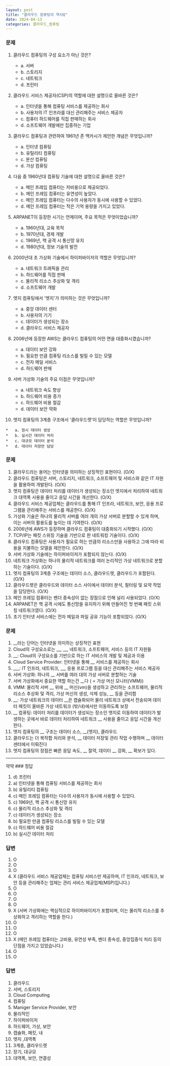 ```yaml
---
layout: post
title: "클라우드 컴퓨팅의 역사Q"
date: 2024-04-13
categories: 클라우드_컴퓨팅
---
```

### 문제

1.  클라우드 컴퓨팅의 구성 요소가 아닌 것은?
    
    *   a. 서버
    *   b. 스토리지
    *   c. 네트워크
    *   d. 프린터
2.  클라우드 서비스 제공자(CSP)의 역할에 대한 설명으로 올바른 것은?
    
    *   a. 인터넷을 통해 컴퓨팅 서비스를 제공하는 회사
    *   b. 사용자의 IT 인프라를 대신 관리해주는 서비스 제공자
    *   c. 컴퓨터 하드웨어를 직접 판매하는 회사
    *   d. 소프트웨어 개발에만 집중하는 기업
3.  클라우드 컴퓨팅과 관련하여 1961년 존 맥카시가 제안한 개념은 무엇입니까?
    
    *   a. 인터넷 컴퓨팅
    *   b. 유틸리티 컴퓨팅
    *   c. 분산 컴퓨팅
    *   d. 가상 컴퓨팅
4.  다음 중 1960년대 컴퓨팅 기술에 대한 설명으로 올바른 것은?
    
    *   a. 메인 프레임 컴퓨터는 저비용으로 제공되었다.
    *   b. 메인 프레임 컴퓨터는 유연성이 높았다.
    *   c. 메인 프레임 컴퓨터는 다수의 사용자가 동시에 사용할 수 있었다.
    *   d. 메인 프레임 컴퓨터는 작은 기억 용량을 가지고 있었다.
5.  ARPANET이 등장한 시기는 언제이며, 주요 목적은 무엇이었습니까?
    
    *   a. 1960년대, 교육 목적
    *   b. 1970년대, 경제 개발
    *   c. 1969년, 핵 공격 시 통신망 유지
    *   d. 1980년대, 정보 기술의 발전
6.  2000년대 초 가상화 기술에서 하이퍼바이저의 역할은 무엇입니까?
    
    *   a. 네트워크 트래픽을 관리
    *   b. 하드웨어를 직접 판매
    *   c. 물리적 리소스 추상화 및 격리
    *   d. 소프트웨어 개발
7.  엣지 컴퓨팅에서 '엣지'가 의미하는 것은 무엇입니까?
    
    *   a. 중앙 데이터 센터
    *   b. 사용자의 기기
    *   c. 데이터가 생성되는 장소
    *   d. 클라우드 서비스 제공자
8.  2006년에 등장한 AWS는 클라우드 컴퓨팅의 어떤 면을 대중화시켰습니까?
    
    *   a. 데이터 보안 강화
    *   b. 필요한 만큼 컴퓨팅 리소스를 빌릴 수 있는 모델
    *   c. 전자 메일 서비스
    *   d. 하드웨어 판매
9.  서버 가상화 기술의 주요 이점은 무엇입니까?
    
    *   a. 네트워크 속도 향상
    *   b. 하드웨어 비용 증가
    *   c. 하드웨어 비용 절감
    *   d. 데이터 보안 약화
10.  엣지 컴퓨팅의 3계층 구조에서 '클라우드렛'이 담당하는 역할은 무엇입니까?
    
    *   a. 원시 데이터 생성
    *   b. 실시간 데이터 처리
    *   c. 대규모 데이터 분석
    *   d. 데이터 저장만 담당

### 문제

1.  클라우드라는 용어는 인터넷을 의미하는 상징적인 표현이다. (O/X)
2.  클라우드 컴퓨팅은 서버, 스토리지, 네트워크, 소프트웨어 및 서비스와 같은 IT 자원을 활용하여 개발된다. (O/X)
3.  엣지 컴퓨팅은 데이터 처리를 데이터가 생성되는 장소인 엣지에서 처리하여 네트워크 대역폭 사용을 줄이고 응답 시간을 개선한다. (O/X)
4.  클라우드 서비스 제공업체는 클라우드를 통해 IT 인프라, 네트워크, 보안, 응용 프로그램을 관리해주는 서비스를 제공한다. (O/X)
5.  가상화 기술은 하나의 물리적 서버를 여러 개의 가상 서버로 분할할 수 있게 하며, 이는 서버의 활용도를 높이는 데 기여한다. (O/X)
6.  2006년에 AWS가 등장하며 클라우드 컴퓨팅이 대중화되기 시작했다. (O/X)
7.  TCP/IP는 패킷 스위칭 기술을 기반으로 한 네트워킹 기술이다. (O/X)
8.  클라우드 컴퓨팅은 사용자가 필요로 하는 만큼의 리소스만을 사용하고 그에 따라 비용을 지불하는 모델을 제안한다. (O/X)
9.  서버 가상화 기술에는 하이퍼바이저가 포함되지 않는다. (O/X)
10.  네트워크 가상화는 하나의 물리적 네트워크를 여러 논리적인 가상 네트워크로 분할하는 기술이다. (O/X)
11.  엣지 컴퓨팅의 3계층 구조에는 데이터 소스, 클라우드렛, 클라우드가 포함된다. (O/X)
12.  클라우드렛은 클라우드와 데이터 소스 사이에서 데이터 분석, 필터링 및 요약 작업을 담당한다. (O/X)
13.  메인 프레임 컴퓨터는 벤더 종속성이 없는 장점으로 인해 널리 사용되었다. (O/X)
14.  ARPANET은 핵 공격 시에도 통신망을 유지하기 위해 만들어진 첫 번째 패킷 스위칭 네트워크였다. (O/X)
15.  초기 인터넷 서비스에는 전자 메일과 파일 공유 기능이 포함되었다. (O/X)

### 문제
1. __라는 단어는 인터넷을 의미하는 상징적인 표현
2. Cloud의 구성요소로는 __, __, 네트워크, 소프트웨어, 서비스 등의 IT 자원들
3. __: Cloud의 구성요소를 기반으로 하는 IT 서비스의 개발 및 제공과 이용
4. Cloud Service Provider: 인터넷을 통해 __ 서비스를 제공하는 회사
5. ___:  IT 인프라, 네트워크, __, 응용 프로그램 등을 대신 관리해주는 서비스 제공자
6. 서버 가상화: 하나의 __ 서버를 여러 대의 가상 서버로 분할하는 기술
7. 서버 가상화에서 중요한 역할 하는건  __다 ( = 가상 머신 모니터(VMM))
8. VMM: 물리적 서버 __ 위에 __ 머신(vm)을 생성하고 관리하는 소프트웨어, 물리적 리소스 추상화 및 격리, 가상 머신의 생성, 삭제 성능, __ 등을 관리함
9. __: 가상 네트워크의 데이터 __은 캡슐화되어 물리 네트워크 상에서 전송되며 데이터 패킷이 올바른 가상 네트워크 (밖/내)에서만 이동하도록 보장
10. __ 컴퓨팅: 데이터 처리를 데이터가 생성되는 장소인 엣지로 이동하여 데이터가 발생하는 곳에서 바로 데이터 처리하여 네트워크 __ 사용을 줄이고 응답 시간을 개선 한다.
11. 엣지 컴퓨팅의 __ 구조는 데이터 소스, __(엣지), 클라우드 
12. 클라우드는 더 복작합 처리와 분석, __ 데이터 저장및 관리 작업 수행하며 __ 데이터 센터에서 이뤄진다
13. 엣지 컴퓨팅의 장점은 빠른 응답 속도, __ 절약, 데이터 __ 강화, __ 확보가 있다.


<hr>
약약
### 정답

1.  d) 프린터
2.  a) 인터넷을 통해 컴퓨팅 서비스를 제공하는 회사
3.  b) 유틸리티 컴퓨팅
4.  c) 메인 프레임 컴퓨터는 다수의 사용자가 동시에 사용할 수 있었다.
5.  c) 1969년, 핵 공격 시 통신망 유지
6.  c) 물리적 리소스 추상화 및 격리
7.  c) 데이터가 생성되는 장소
8.  b) 필요한 만큼 컴퓨팅 리소스를 빌릴 수 있는 모델
9.  c) 하드웨어 비용 절감
10.  b) 실시간 데이터 처리



### 답변

1.  O
2.  O
3.  O
4.  X (클라우드 서비스 제공업체는 컴퓨팅 서비스만 제공하며, IT 인프라, 네트워크, 보안 등을 관리해주는 업체는 관리 서비스 제공업체(MSP)입니다.)
5.  O
6.  O
7.  O
8.  O
9.  X (서버 가상화에는 핵심적으로 하이퍼바이저가 포함되며, 이는 물리적 리소스를 추상화하고 격리하는 역할을 한다.)
10.  O
11.  O
12.  O
13.  X (메인 프레임 컴퓨터는 고비용, 유연성 부족, 벤더 종속성, 중앙집중식 처리 등의 단점을 가지고 있었습니다.)
14.  O
15.  O

### 답변
1. 클라우드
2. 서버, 스토리지
3. Cloud Computing
4. 컴퓨팅
5. Maniger Service Provider, 보안
6. 물리적인
7. 하이퍼바이저
8. 하드웨어, 가상, 보안
9. 캡슐화, 패킷, 내
10. 엣지 ,대역폭
11. 3계층, 클라우드렛
12. 장기, 대규모
13. 대역폭, 보안, 연결성